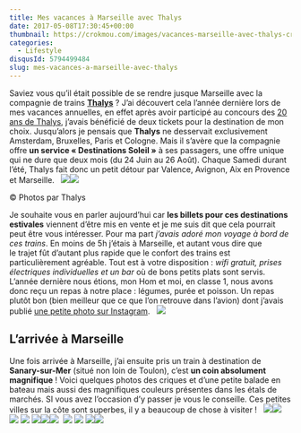 ```yaml
---
title: Mes vacances à Marseille avec Thalys
date: 2017-05-08T17:30:45+00:00
thumbnail: https://crokmou.com/images/vacances-marseille-avec-thalys-crokmou-blog-cuisine-voyage-1.jpg
categories:
  - Lifestyle
disqusId: 5794499484
slug: mes-vacances-a-marseille-avec-thalys
---
```


Saviez vous qu’il était possible de se rendre jusque Marseille avec la compagnie de trains [**Thalys**](http://www.thalys.com) ? J’ai découvert cela l’année dernière lors de mes vacances annuelles, en effet après avoir participé au concours des [20 ans de Thalys](http://www.crokmou.com/2016/06/thalys-fete-20-ans-cake-contest), j’avais bénéficié de deux tickets pour la destination de mon choix. Jusqu’alors je pensais que **Thalys** ne desservait exclusivement Amsterdam, Bruxelles, Paris et Cologne. Mais il s’avère que la compagnie offre **un service « Destinations Soleil »** à ses passagers, une offre unique qui ne dure que deux mois (du 24 Juin au 26 Août). Chaque Samedi durant l’été, Thalys fait donc un petit détour par Valence, Avignon, Aix en Provence et Marseille.   ![](http://www.crokmou.com/wp-content/uploads/2017/05/DEST_SOLEIL_5-copie-e1494154390528.jpg)![](http://www.crokmou.com/wp-content/uploads/2017/05/Thalys_Cartes-re__seau_BEFR_Avec-destinations-saisonnie__res_sans-Londres.jpg)

© Photos par Thalys

Je souhaite vous en parler aujourd’hui car **les billets pour ces destinations estivales** viennent d’être mis en vente et je me suis dit que cela pourrait peut être vous intéresser. Pour ma part _j’avais adoré mon voyage à bord de ces trains_. En moins de 5h j’étais à Marseille, et autant vous dire que le trajet fût d’autant plus rapide que le confort des trains est particulièrement agréable. Tout est à votre disposition : _wifi gratuit, prises électriques individuelles et un bar_ où de bons petits plats sont servis. L’année dernière nous étions, mon Hom et moi, en classe 1, nous avons donc reçu un repas à notre place : légumes, purée et poisson. Un repas plutôt bon (bien meilleur que ce que l’on retrouve dans l’avion) dont j’avais publié [une petite photo sur Instagram](https://www.instagram.com/p/BJnrThIDVdE/).   ![](https://crokmou.com/images/Maps-voyage-bruxelles-marseille-thalys-1_uru1sh.jpg)

## L’arrivée à Marseille

Une fois arrivée à Marseille, j’ai ensuite pris un train à destination de **Sanary-sur-Mer** (situé non loin de Toulon), c’est **un coin absolument magnifique** ! Voici quelques photos des criques et d’une petite balade en bateau mais aussi des magnifiques couleurs présentes dans les étals de marchés. SI vous avez l’occasion d’y passer je vous le conseille. Ces petites villes sur la côte sont superbes, il y a beaucoup de chose à visiter !   ![](https://crokmou.com/images/vacances-marseille-avec-thalys-crokmou-blog-cuisine-voyage-1-1_yryqj8.jpg)![](https://crokmou.com/images/vacances-marseille-avec-thalys-crokmou-blog-cuisine-voyage-1-3_opwsz6.jpg) ![](http://www.crokmou.com/wp-content/uploads/2017/05/13658893_1069324246456544_809183012_n.jpg) ![](http://www.crokmou.com/wp-content/uploads/2017/05/13671090_1774732419466672_1383113031_n.jpg) ![](http://www.crokmou.com/wp-content/uploads/2017/05/13671700_1625441181081222_648989195_n.jpg)![](http://www.crokmou.com/wp-content/uploads/2017/05/13725779_989194097846144_750773576_n.jpg)![](http://www.crokmou.com/wp-content/uploads/2017/05/14052698_112908212495092_2119268606_n.jpg)  ![](http://www.crokmou.com/wp-content/uploads/2017/05/13774364_228765574185170_428762144_n.jpg) ![](http://www.crokmou.com/wp-content/uploads/2017/05/14073348_515799925286189_793309907_n.jpg) ![](http://www.crokmou.com/wp-content/uploads/2017/05/14099873_668141526673243_539871220_n.jpg)![](https://crokmou.com/images/vacances-marseille-avec-thalys-crokmou-blog-cuisine-voyage-1-2_xvya8s.jpg)